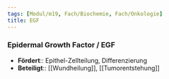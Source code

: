 ```yaml
---
tags: [Modul/m19, Fach/Biochemie, Fach/Onkologie]
title: EGF
---
```

### Epidermal Growth Factor / EGF 
- **Fördert**:: Epithel-Zellteilung, Differenzierung
- **Beteiligt**:: [[Wundheilung]], [[Tumorentstehung]]